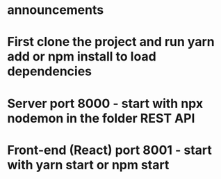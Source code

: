 # announcements

# First clone the project and run yarn add or npm install to load dependencies

# Server port 8000 - start with npx nodemon in the folder REST API

# Front-end (React) port 8001 - start with yarn start or npm start
